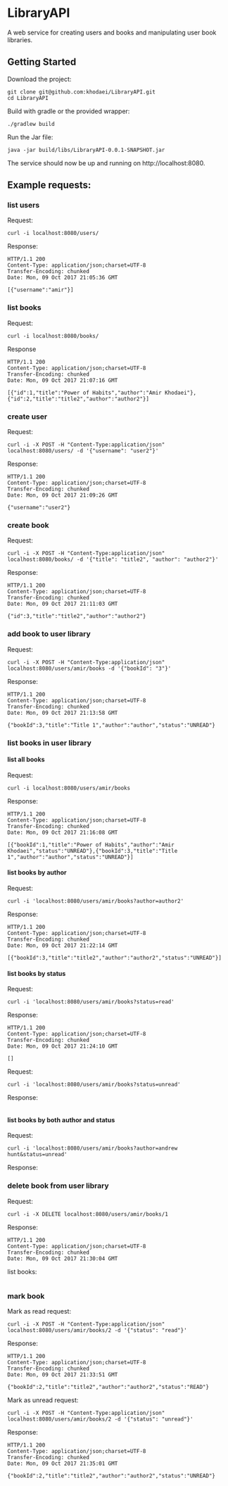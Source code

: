 # LibraryAPI
A web service for creating users and books and manipulating user book libraries.

## Getting Started
Download the project:
```
git clone git@github.com:khodaei/LibraryAPI.git
cd LibraryAPI
```
Build with gradle or the provided wrapper:
```
./gradlew build
```
Run the Jar file:
```
java -jar build/libs/LibraryAPI-0.0.1-SNAPSHOT.jar
```
The service should now be up and running on http://localhost:8080.

## Example requests:

### list users
Request:
```
curl -i localhost:8080/users/
```
Response:
```
HTTP/1.1 200
Content-Type: application/json;charset=UTF-8
Transfer-Encoding: chunked
Date: Mon, 09 Oct 2017 21:05:36 GMT

[{"username":"amir"}]
```
### list books
Request:
```
curl -i localhost:8080/books/
```
Response
```
HTTP/1.1 200
Content-Type: application/json;charset=UTF-8
Transfer-Encoding: chunked
Date: Mon, 09 Oct 2017 21:07:16 GMT

[{"id":1,"title":"Power of Habits","author":"Amir Khodaei"},{"id":2,"title":"title2","author":"author2"}]
```
### create user 
Request:
```
curl -i -X POST -H "Content-Type:application/json" localhost:8080/users/ -d '{"username": "user2"}'
```
Response:
```
HTTP/1.1 200
Content-Type: application/json;charset=UTF-8
Transfer-Encoding: chunked
Date: Mon, 09 Oct 2017 21:09:26 GMT

{"username":"user2"}
```
### create book
Request:
```
curl -i -X POST -H "Content-Type:application/json" localhost:8080/books/ -d '{"title": "title2", "author": "author2"}'
```
Response:
```
HTTP/1.1 200
Content-Type: application/json;charset=UTF-8
Transfer-Encoding: chunked
Date: Mon, 09 Oct 2017 21:11:03 GMT

{"id":3,"title":"title2","author":"author2"}
```

### add book to user library
Request:
```
curl -i -X POST -H "Content-Type:application/json" localhost:8080/users/amir/books -d '{"bookId": "3"}'
```
Response:
```
HTTP/1.1 200
Content-Type: application/json;charset=UTF-8
Transfer-Encoding: chunked
Date: Mon, 09 Oct 2017 21:13:58 GMT

{"bookId":3,"title":"Title 1","author":"author","status":"UNREAD"}
```
### list books in user library
#### list all books
Request:
```
curl -i localhost:8080/users/amir/books
```
Response:
```
HTTP/1.1 200
Content-Type: application/json;charset=UTF-8
Transfer-Encoding: chunked
Date: Mon, 09 Oct 2017 21:16:08 GMT

[{"bookId":1,"title":"Power of Habits","author":"Amir Khodaei","status":"UNREAD"},{"bookId":3,"title":"Title 1","author":"author","status":"UNREAD"}]
```
#### list books by author
Request:
```
curl -i 'localhost:8080/users/amir/books?author=author2'
```
Response:
```
HTTP/1.1 200
Content-Type: application/json;charset=UTF-8
Transfer-Encoding: chunked
Date: Mon, 09 Oct 2017 21:22:14 GMT

[{"bookId":3,"title":"title2","author":"author2","status":"UNREAD"}]
```
#### list books by status
Request:
```
curl -i 'localhost:8080/users/amir/books?status=read'
```
Response:
```
HTTP/1.1 200
Content-Type: application/json;charset=UTF-8
Transfer-Encoding: chunked
Date: Mon, 09 Oct 2017 21:24:10 GMT

[]
```
Request:
```
curl -i 'localhost:8080/users/amir/books?status=unread'
```
Response:
```
```
#### list books by both author and status
Request:
```
curl -i 'localhost:8080/users/amir/books?author=andrew hunt&status=unread'
```
Response:

### delete book from user library
Request:
```
curl -i -X DELETE localhost:8080/users/amir/books/1
```
Response:
```
HTTP/1.1 200
Content-Type: application/json;charset=UTF-8
Transfer-Encoding: chunked
Date: Mon, 09 Oct 2017 21:30:04 GMT
```
list books:
```
```
### mark book
Mark as read request:
```
curl -i -X POST -H "Content-Type:application/json" localhost:8080/users/amir/books/2 -d '{"status": "read"}'
```
Response:
```
HTTP/1.1 200
Content-Type: application/json;charset=UTF-8
Transfer-Encoding: chunked
Date: Mon, 09 Oct 2017 21:33:51 GMT

{"bookId":2,"title":"title2","author":"author2","status":"READ"}
```
Mark as unread request:
```
curl -i -X POST -H "Content-Type:application/json" localhost:8080/users/amir/books/2 -d '{"status": "unread"}'
```
Response:
```
HTTP/1.1 200
Content-Type: application/json;charset=UTF-8
Transfer-Encoding: chunked
Date: Mon, 09 Oct 2017 21:35:01 GMT

{"bookId":2,"title":"title2","author":"author2","status":"UNREAD"}
```
